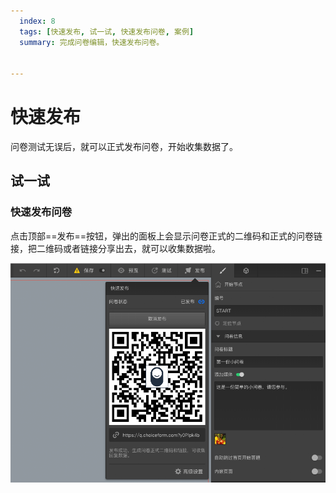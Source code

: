 ```yaml
---
  index: 8
  tags: [快速发布, 试一试, 快速发布问卷, 案例]
  summary: 完成问卷编辑，快速发布问卷。


---
```







# 快速发布

问卷测试无误后，就可以正式发布问卷，开始收集数据了。

## 试一试

### 快速发布问卷

点击顶部==发布==按钮，弹出的面板上会显示问卷正式的二维码和正式的问卷链接，把二维码或者链接分享出去，就可以收集数据啦。

<img src='./assets/08quickPublish/quickPublish.png'>
